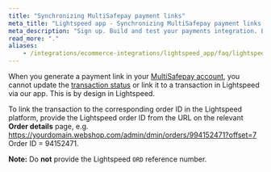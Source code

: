 ```yaml
---
title: "Synchronizing MultiSafepay payment links"
meta_title: "Lightspeed app - Synchronizing MultiSafepay payment links - MultiSafepay Docs"
meta_description: "Sign up. Build and test your payments integration. Explore our products and services. Use our API Reference, SDKs, and wrappers. Get support."
read_more: "."
aliases:
    - /integrations/ecommerce-integrations/lightspeed_app/faq/lightspeed-orderid/
---
```


When you generate a payment link in your [MultiSafepay account](https://merchant.multisafepay.com), you cannot update the [transaction status](/api/multisafepay-statuses/) or link it to a transaction in Lightspeed via our app. This is by design in Lightspeed. 

To link the transaction to the corresponding order ID in the Lightspeed platform, provide the Lightspeed order ID from the URL on the relevant **Order details** page, e.g. https://yourdomain.webshop.com/admin/dmin/orders/994152471?offset=7 Order ID = 94152471.

**Note:** Do **not** provide the Lightspeed `ORD` reference number. 

